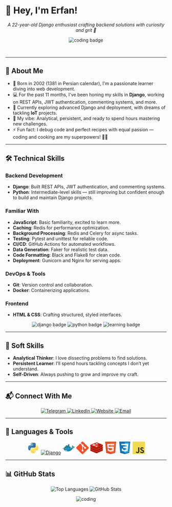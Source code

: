 # 👋 Hey, I'm Erfan!

<p align="center">
  <em>A 22-year-old Django enthusiast crafting backend solutions with curiosity and grit 🚀</em>
</p>

<p align="center">
  <img src="https://img.shields.io/badge/Coding-Daily-brightgreen?style=for-the-badge&logo=code" alt="coding badge" />
</p>

<br>

---

## 🌟 About Me
- 🎂 Born in 2002 (1381 in Persian calendar), I'm a passionate learner diving into web development.
- 💻 For the past 11 months, I've been honing my skills in **Django**, working on REST APIs, JWT authentication, commenting systems, and more.
- 🌱 Currently exploring advanced Django and deployment, with dreams of tackling **IoT** projects.
- 🧠 My vibe: Analytical, persistent, and ready to spend hours mastering new challenges.
- ⚡ Fun fact: I debug code and perfect recipes with equal passion — coding and cooking are my superpowers! 🥘💾

---

## 🛠️ Technical Skills

### Backend Development
- **Django**: Built REST APIs, JWT authentication, and commenting systems.
- **Python**: Intermediate-level skills — still improving but confident enough to build and maintain Django projects.

### Familiar With
- **JavaScript**: Basic familiarity, excited to learn more.
- **Caching**: Redis for performance optimization.
- **Background Processing**: Redis and Celery for async tasks.
- **Testing**: Pytest and unittest for reliable code.
- **CI/CD**: GitHub Actions for automated workflows.
- **Data Generation**: Faker for realistic test data.
- **Code Formatting**: Black and Flake8 for clean code.
- **Deployment**: Gunicorn and Nginx for serving apps.

### DevOps & Tools
- **Git**: Version control and collaboration.
- **Docker**: Containerizing applications.

### Frontend
- **HTML & CSS**: Crafting structured, styled interfaces.

<p align="center">
  <img src="https://img.shields.io/badge/Django-Lover-092E20?style=flat-square&logo=django" alt="django badge" />
  <img src="https://img.shields.io/badge/Python-Learner-3776AB?style=flat-square&logo=python" alt="python badge" />
  <img src="https://img.shields.io/badge/Always-Learning-FF5733?style=flat-square" alt="learning badge" />
</p>

---

## 🌈 Soft Skills
- **Analytical Thinker**: I love dissecting problems to find solutions.
- **Persistent Learner**: I’ll spend hours tackling concepts I don’t yet understand.
- **Self-Driven**: Always pushing to grow and improve my craft.

---

## 📬 Connect With Me

<p align="center">
  <a href="https://t.me/ierfanrazavi" target="_blank">
    <img src="https://cdn.jsdelivr.net/gh/simple-icons/simple-icons/icons/telegram.svg" alt="Telegram" width="40" height="40" />
  </a>
  <a href="https://linkedin.com/in/erfan-razavi" target="_blank">
    <img src="https://cdn.jsdelivr.net/gh/simple-icons/simple-icons/icons/linkedin.svg" alt="LinkedIn" width="40" height="40" />
  </a>
  <a href="https://erfanrazavi.ir" target="_blank">
    <img src="https://cdn.jsdelivr.net/gh/simple-icons/simple-icons/icons/internetexplorer.svg" alt="Website" width="40" height="40" />
  </a>
  <a href="mailto:erfan6235@gmail.com" target="_blank">
    <img src="https://cdn.jsdelivr.net/gh/simple-icons/simple-icons/icons/gmail.svg" alt="Email" width="40" height="40" />
  </a>
</p>

---

## 🧰 Languages & Tools

<p align="center">
  <a href="https://www.python.org"><img src="https://raw.githubusercontent.com/devicons/devicon/master/icons/python/python-original.svg" alt="Python" width="40" height="40"/></a>
  <a href="https://www.djangoproject.com"><img src="https://cdn.worldvectorlogo.com/logos/django.svg" alt="Django" width="40" height="40"/></a>
  <a href="https://www.docker.com"><img src="https://raw.githubusercontent.com/devicons/devicon/master/icons/docker/docker-original.svg" alt="Docker" width="40" height="40"/></a>
  <a href="https://git-scm.com"><img src="https://raw.githubusercontent.com/devicons/devicon/master/icons/git/git-original.svg" alt="Git" width="40" height="40"/></a>
  <a href="https://redis.io"><img src="https://raw.githubusercontent.com/devicons/devicon/master/icons/redis/redis-original.svg" alt="Redis" width="40" height="40"/></a>
  <a href="https://www.w3.org/html/"><img src="https://raw.githubusercontent.com/devicons/devicon/master/icons/html5/html5-original.svg" alt="HTML" width="40" height="40"/></a>
  <a href="https://www.w3schools.com/css/"><img src="https://raw.githubusercontent.com/devicons/devicon/master/icons/css3/css3-original.svg" alt="CSS" width="40" height="40"/></a>
  <a href="https://developer.mozilla.org/en-US/docs/Web/JavaScript"><img src="https://raw.githubusercontent.com/devicons/devicon/master/icons/javascript/javascript-original.svg" alt="JavaScript" width="40" height="40"/></a>
</p>

---

## 📊 GitHub Stats

<p align="center">
  <img src="https://github-readme-stats.vercel.app/api/top-langs/?username=erfanrazavi1&layout=compact&theme=radical" alt="Top Languages" />
  <img src="https://github-readme-stats.vercel.app/api?username=erfanrazavi1&show_icons=true&theme=radical" alt="GitHub Stats" />
</p>

<p align="center">
  <img alt="coding" width="150" src="https://media.giphy.com/media/3o7bu3XilJ5BOiSGic/giphy.gif" />
</p>
